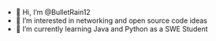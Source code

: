 - 👋 Hi, I’m @BulletRain12
- 👀 I’m interested in networking and open source code ideas
- 🌱 I’m currently learning Java and Python as a SWE Student

<!---
BulletRain12/BulletRain12 is a ✨ special ✨ repository because its `README.md` (this file) appears on your GitHub profile.
You can click the Preview link to take a look at your changes.
--->
